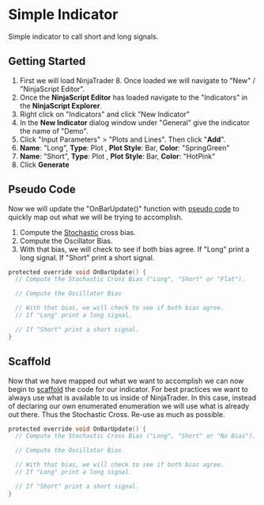 # Simple Indicator
Simple indicator to call short and long signals.

## Getting Started
1. First we will load NinjaTrader 8. Once loaded we will navigate to "New" / "NinjaScript Editor".  
1. Once the **NinjaScript Editor** has loaded navigate to the "Indicators" in the **NinjaScript Explorer**.
1. Right click on "Indicators" and click "New Indicator"
1. In the **New Indicator** dialog window under "General" give the indicator the name of "Demo".
1. Click "Input Parameters" > "Plots and Lines". Then click "**Add**".
1. **Name**: "Long", **Type**: Plot , **Plot Style**: Bar, **Color**: "SpringGreen"  
1. **Name**: "Short", **Type**: Plot , **Plot Style**: Bar, **Color**: "HotPink"   
1. Click **Generate**  

## Pseudo Code  
Now we will update the "OnBarUpdate()" function with [pseudo code](https://en.wikipedia.org/wiki/Pseudocode) to quickly map out what we will be trying to accomplish.  
1. Compute the [Stochastic](https://www.investopedia.com/terms/s/stochasticoscillator.asp) cross bias.
1. Compute the Oscillator Bias.  
1. With that bias, we will check to see if both bias agree. If "Long" print a long signal. If "Short" print a short signal.

```C
protected override void OnBarUpdate() {
  // Compute the Stochastic Cross Bias ("Long", "Short" or "Flat").

  // Compute the Oscillator Bias

  // With that bias, we will check to see if both bias agree.
  // If "Long" print a long signal.

  // If "Short" print a short signal.
}
```

## Scaffold  
Now that we have mapped out what we want to accomplish we can now begin to [scaffold](https://en.wikipedia.org/wiki/Scaffold_(programming)) the code for our indicator. For best practices we want to always use what is available to us inside of NinjaTrader. In this case, instead of declaring our own enumerated enumeration we will use what is already out there. Thus the Stochastic Cross. Re-use as much as possible.

```C
protected override void OnBarUpdate() {
  // Compute the Stochastic Cross Bias ("Long", "Short" or "No Bias").

  // Compute the Oscillator Bias

  // With that bias, we will check to see if both bias agree.
  // If "Long" print a long signal.

  // If "Short" print a short signal.
}
```
